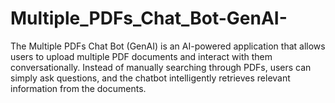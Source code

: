 # Multiple_PDFs_Chat_Bot-GenAI-
The Multiple PDFs Chat Bot (GenAI) is an AI-powered application that allows users to upload multiple PDF documents and interact with them conversationally. Instead of manually searching through PDFs, users can simply ask questions, and the chatbot intelligently retrieves relevant information from the documents.
